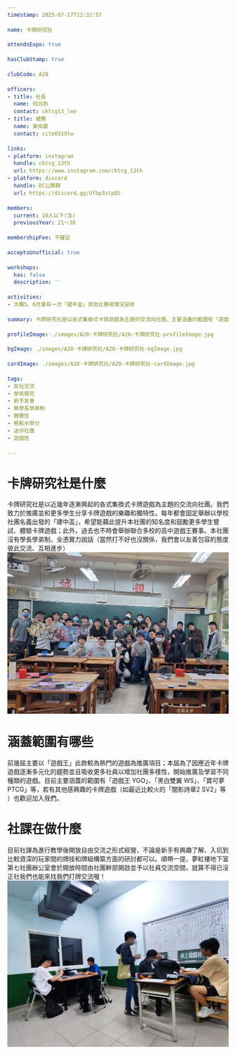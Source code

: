 ```yaml
---
timestamp: 2025-07-17T22:32:57

name: 卡牌研究社

attendsExpo: true

hasClubStamp: true

clubCode: A20

officers:
- title: 社長
  name: 何兆鈞
  contact: cktcg13_leo
- title: 總務
  name: 黃伯崴
  contact: vito0319tw

links:
- platform: instagram
  handle: cktcg_13th
  url: https://www.instagram.com/cktcg_13th
- platform: discord
  handle: DC公開群
  url: https://discord.gg/Ufbp3stpQ5

members:
  current: 10人以下(含)
  previousYear: 21～30

membershipFee: 不確定

acceptsUnofficial: true

workshops:
  has: false
  description: ''

activities:
- 大概5、6月會有一次「建中盃」其他比賽視情況安排

summary: 卡牌研究社是以各式集換式卡牌遊戲為主題的交流向社團。主要涵蓋的範圍有「遊戲王YGO」、「黑白雙翼WS」、「寶可夢PTCG」。對卡牌遊戲有興趣或好奇的人都歡迎加入。

profileImage: ./images/A20-卡牌研究社/A20-卡牌研究社-profileImage.jpg

bgImage: ./images/A20-卡牌研究社/A20-卡牌研究社-bgImage.jpg

cardImage: ./images/A20-卡牌研究社/A20-卡牌研究社-cardImage.jpg

tags:
- 友社交流
- 學術探究
- 新手友善
- 無學長學弟制
- 競賽性
- 輕鬆水學分
- 迷你社團
- 遊戲性

---
```


# 卡牌研究社是什麼
卡牌研究社是以近幾年逐漸興起的各式集換式卡牌遊戲為主題的交流向社團。我們致力於推廣並和更多學生分享卡牌遊戲的樂趣和獨特性。每年都會固定舉辦以學校社團名義出發的「建中盃」，希望能藉此提升本社團的知名度和鼓勵更多學生嘗試、體驗卡牌遊戲；此外，過去也不時會舉辦聯合多校的高中遊戲王賽事。本社團沒有學長學弟制，全憑實力說話（當然打不好也沒關係，我們會以友善包容的態度彼此交流、互相進步）
![賽事合照](./images/A20-卡牌研究社/A20-卡牌研究社-content-0.jpg)

# 涵蓋範圍有哪些
前幾屆主要以「遊戲王」此款較為熱門的遊戲為推廣項目；本屆為了因應近年卡牌遊戲逐漸多元化的趨勢並且吸收更多社員以增加社團多樣性，開始推廣及學習不同種類的遊戲。目前主要涵蓋的範圍有「遊戲王 YGO」、「黑白雙翼 WS」、「寶可夢 PTCG」等，若有其他感興趣的卡牌遊戲（如最近比較火的「闇影詩章2 SV2」等 ）也歡迎加入我們。

# 社課在做什麼
目前社課為進行教學後開放自由交流之形式經營，不論是新手有興趣了解、入坑到比較資深的玩家間的牌技和牌組構築方面的研討都可以。順帶一提，夢紅樓地下室第七社團辦公室會於開放時間由社團幹部開啟並予以社員交流空間，就算不得已沒正社我們也能來找我們打牌交流喔！
![社辦打牌照片](./images/A20-卡牌研究社/A20-卡牌研究社-content-1.jpg)
